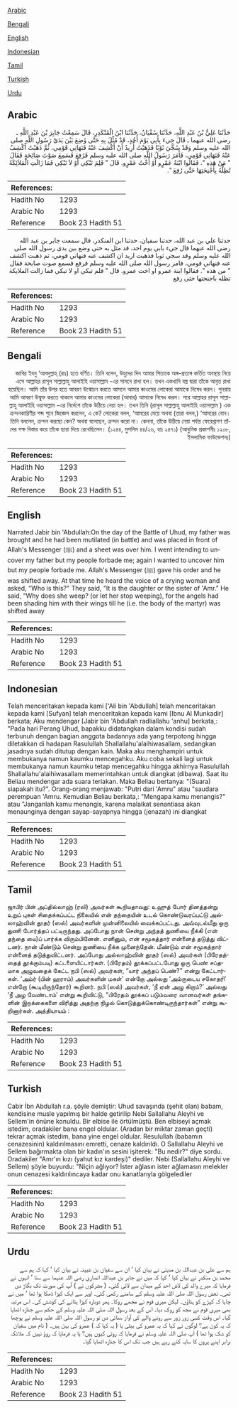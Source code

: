 [Arabic](#arabic)

[Bengali](#bengali)

[English](#english)

[Indonesian](#indonesian)

[Tamil](#tamil)

[Turkish](#turkish)

[Urdu](#urdu)

## Arabic


<div dir="rtl" lang="ar" style={{fontSize:'larger',backgroundColor:'#f8f9fa',padding:20}}>
حَدَّثَنَا عَلِيُّ بْنُ عَبْدِ اللَّهِ، حَدَّثَنَا سُفْيَانُ، حَدَّثَنَا ابْنُ الْمُنْكَدِرِ، قَالَ سَمِعْتُ جَابِرَ بْنَ عَبْدِ اللَّهِ ـ رضى الله عنهما ـ قَالَ جِيءَ بِأَبِي يَوْمَ أُحُدٍ، قَدْ مُثِّلَ بِهِ حَتَّى وُضِعَ بَيْنَ يَدَىْ رَسُولِ اللَّهِ صلى الله عليه وسلم وَقَدْ سُجِّيَ ثَوْبًا فَذَهَبْتُ أُرِيدُ أَنْ أَكْشِفَ عَنْهُ فَنَهَانِي قَوْمِي، ثُمَّ ذَهَبْتُ أَكْشِفُ عَنْهُ فَنَهَانِي قَوْمِي، فَأَمَرَ رَسُولُ اللَّهِ صلى الله عليه وسلم فَرُفِعَ فَسَمِعَ صَوْتَ صَائِحَةٍ فَقَالَ ‏"‏ مَنْ هَذِهِ ‏"‏‏.‏ فَقَالُوا ابْنَةُ عَمْرٍو أَوْ أُخْتُ عَمْرٍو‏.‏ قَالَ ‏"‏ فَلِمَ تَبْكِي أَوْ لاَ تَبْكِي فَمَا زَالَتِ الْمَلاَئِكَةُ تُظِلُّهُ بِأَجْنِحَتِهَا حَتَّى رُفِعَ ‏"‏‏.‏
</div>
<div style={{backgroundColor:'#f8f9fa',padding:20, marginBottom: 10}}><table> <thead> <tr> <th>References:</th> <th></th> </tr> </thead> <tbody><tr><td>Hadith No</td><td>1293</td></tr><tr><td>Arabic No</td><td>1293</td></tr><tr><td>Reference</td><td>Book 23 Hadith 51</td></tr></tbody></table></div>


<div dir="rtl" lang="ar" style={{fontSize:'larger',backgroundColor:'#f8f9fa',padding:20}}>
حدثنا علي بن عبد الله، حدثنا سفيان، حدثنا ابن المنكدر، قال سمعت جابر بن عبد الله رضى الله عنهما قال جيء بابي يوم احد، قد مثل به حتى وضع بين يدى رسول الله صلى الله عليه وسلم وقد سجي ثوبا فذهبت اريد ان اكشف عنه فنهاني قومي، ثم ذهبت اكشف عنه فنهاني قومي، فامر رسول الله صلى الله عليه وسلم فرفع فسمع صوت صايحة فقال " من هذه ". فقالوا ابنة عمرو او اخت عمرو. قال " فلم تبكي او لا تبكي فما زالت الملايكة تظله باجنحتها حتى رفع
</div>
<div style={{backgroundColor:'#f8f9fa',padding:20, marginBottom: 10}}><table> <thead> <tr> <th>References:</th> <th></th> </tr> </thead> <tbody><tr><td>Hadith No</td><td>1293</td></tr><tr><td>Arabic No</td><td>1293</td></tr><tr><td>Reference</td><td>Book 23 Hadith 51</td></tr></tbody></table></div>

## Bengali


<div dir="rtl" lang="bn" style={{fontSize:'larger',backgroundColor:'#f8f9fa',padding:20}}>
জাবির ইবনু ‘আবদুল্লাহ্ (রাঃ) হতে বর্ণিত। তিনি বলেন, উহুদের দিন আমার পিতাকে অঙ্গ-প্রত্যঙ্গ কর্তিত অবস্থায় নিয়ে এসে আল্লাহর রাসূল সাল্লাল্লাহু আলাইহি ওয়াসাল্লাম -এর সামনে রাখা হল। তখন একখানি বস্ত্র দ্বারা তাঁকে আবৃত রাখা হয়েছিল। আমি তাঁর উপর হতে আবরণ উন্মোচন করতে আসলে আমার কাওমের লোকেরা আমাকে নিষেধ করল। পুনরায় আমি আবরণ উন্মুক্ত করতে থাকলে আমার কাওমের লোকেরা (আবার) আমাকে নিষেধ করল। পরে আল্লাহর রাসূল সাল্লাল্লাহু আলাইহি ওয়াসাল্লাম -এর নির্দেশে তাঁকে উঠিয়ে নেয়া হল। তখন তিনি (রাসূল সাল্লাল্লাহু আলাইহি ওয়াসাল্লাম ) এক ক্রন্দনকারিণীর শব্দ শুনে জিজ্ঞেস করলেন, এ কে? লোকেরা বলল, ‘আমরের মেয়ে অথবা (তারা বলল,) ‘আমরের বোন। তিনি বললেন, ক্রন্দন করছো কেন? অথবা বলেছেন, ক্রন্দন করো না। কেননা, তাঁকে উঠিয়ে নেয়া পর্যন্ত ফেরেশ্তাগণ তাঁদের পক্ষ বিস্তার করে তাঁকে ছায়া দিয়ে রেখেছিলেন। (১২৪৪, মুসলিম ৪৪/২৬, হাঃ ২৪৭১) (আধুনিক প্রকাশনীঃ ১২০৮, ইসলামিক ফাউন্ডেশনঃ)
</div>
<div style={{backgroundColor:'#f8f9fa',padding:20, marginBottom: 10}}><table> <thead> <tr> <th>References:</th> <th></th> </tr> </thead> <tbody><tr><td>Hadith No</td><td>1293</td></tr><tr><td>Arabic No</td><td>1293</td></tr><tr><td>Reference</td><td>Book 23 Hadith 51</td></tr></tbody></table></div>

## English


<div dir="ltr" lang="en" style={{fontSize:'larger',backgroundColor:'#f8f9fa',padding:20}}>
Narrated Jabir bin 'Abdullah:On the day of the Battle of Uhud, my father was brought and he had been mutilated (in battle) and was placed in front of Allah's Messenger (ﷺ) and a sheet was over him. I went intending to uncover my father but my people forbade me; again I wanted to uncover him but my people forbade me. Allah's Messenger (ﷺ) gave his order and he was shifted away. At that time he heard the voice of a crying woman and asked, "Who is this?" They said, "It is the daughter or the sister of 'Amr." He said, "Why does she weep? (or let her stop weeping), for the angels had been shading him with their wings till he (i.e. the body of the martyr) was shifted away
</div>
<div style={{backgroundColor:'#f8f9fa',padding:20, marginBottom: 10}}><table> <thead> <tr> <th>References:</th> <th></th> </tr> </thead> <tbody><tr><td>Hadith No</td><td>1293</td></tr><tr><td>Arabic No</td><td>1293</td></tr><tr><td>Reference</td><td>Book 23 Hadith 51</td></tr></tbody></table></div>

## Indonesian


<div dir="ltr" lang="id" style={{fontSize:'larger',backgroundColor:'#f8f9fa',padding:20}}>
Telah menceritakan kepada kami ['Ali bin 'Abdullah] telah menceritakan kepada kami [Sufyan] telah menceritakan kepada kami [Ibnu Al Munkadir] berkata; Aku mendengar [Jabir bin 'Abdullah radliallahu 'anhu] berkata,: "Pada hari Perang Uhud, bapakku didatangkan dalam kondisi sudah terbunuh dengan bagian anggota badannya ada yang terpotong hingga diletakkan di hadapan Rasulullah Shallallahu'alaihiwasallam, sedangkan jasadnya sudah ditutup dengan kain. Maka aku menghampiri untuk membukanya namun kaumku mencegahku. Aku coba sekali lagi untuk membukanya namun kaumku tetap mencegahku hingga akhirnya Rasulullah Shallallahu'alaihiwasallam memerintahkan untuk diangkat (dibawa). Saat itu Beliau mendengar ada suara teriakan. Maka Beliau bertanya: "(Suara) siapakah itu?". Orang-orang menjawab: "Putri dari 'Amru" atau "saudara perempuan 'Amru. Kemudian Beliau berkata,: "Mengapa kamu menangis?" atau "Janganlah kamu menangis, karena malaikat senantiasa akan menaunginya dengan sayap-sayapnya hingga (jenazah) ini diangkat
</div>
<div style={{backgroundColor:'#f8f9fa',padding:20, marginBottom: 10}}><table> <thead> <tr> <th>References:</th> <th></th> </tr> </thead> <tbody><tr><td>Hadith No</td><td>1293</td></tr><tr><td>Arabic No</td><td>1293</td></tr><tr><td>Reference</td><td>Book 23 Hadith 51</td></tr></tbody></table></div>

## Tamil


<div dir="ltr" lang="ta" style={{fontSize:'larger',backgroundColor:'#f8f9fa',padding:20}}>
ஜாபிர் பின் அப்தில்லாஹ் (ரலி) அவர்கள் கூறியதாவது: உஹுத் போர் தினத்தன்று உறுப் புகள் சிதைக்கப்பட்ட நிலையில் என் தந்தையின் உடல் கொண்டுவரப்பட்டு அல்லாஹ்வின் தூதர் (ஸல்) அவர்களின் முன்னிலையில் வைக்கப்பட்டது. அவ்வுடல்மீது ஒரு துணி போர்த்தப் பட்டிருந்தது. அப்போது நான் சென்று அந்தத் துணியை நீக்கி (என் தந்தை யை)ப் பார்க்க விரும்பினேன். எனினும், என் சமூகத்தார் என்னைத் தடுத்து விட்டனர். நான் மீண்டும் சென்று துணியை நீக்க முனைந்தேன். மீண்டும் என் சமூகத்தார் என்னைத் தடுத்துவிட்டனர். அப்போது அல்லாஹ்வின் தூதர் (ஸல்) அவர்கள் (பிரேதத்தைத் தூக்கும்படி) கட்டளையிட்டார்கள். (பிரேதம்) தூக்கப்பட்டபோது ஒரு பெண் சப்தமாக அழுவதைக் கேட்ட நபி (ஸல்) அவர்கள், “யார் அந்தப் பெண்?” என்று கேட்டார்கள். ‘அம்ர் (பின் ஹராம்) அவர்களின் மகள்’ என்றோ அல்லது ‘அம்ருடைய சகோதரி’ என்றோ (கூடியிருந்தோர்) கூறினர். நபி (ஸல்) அவர்கள், ‘நீ ஏன் அழு கிறாய்?’ அல்லது ‘நீ அழ வேண்டாம்’ என்று கூறிவிட்டு, “பிரேதம் தூக்கப் படும்வரை வானவர்கள் தங்களின் இறக்கைகளை விரித்து அதற்கு நிழல் கொடுத்துக்கொண்டிருந்தார்கள்” என்று கூறினார்கள். அத்தியாயம் :
</div>
<div style={{backgroundColor:'#f8f9fa',padding:20, marginBottom: 10}}><table> <thead> <tr> <th>References:</th> <th></th> </tr> </thead> <tbody><tr><td>Hadith No</td><td>1293</td></tr><tr><td>Arabic No</td><td>1293</td></tr><tr><td>Reference</td><td>Book 23 Hadith 51</td></tr></tbody></table></div>

## Turkish


<div dir="ltr" lang="tr" style={{fontSize:'larger',backgroundColor:'#f8f9fa',padding:20}}>
Cabir İbn Abdullah r.a. şöyle demiştir: Uhud savaşında (şehit olan) babam, kendisine musle yapılmış bir halde getirilip Nebi Sallallahu Aleyhi ve Sellem'in önüne konuldu. Bir elbise ile örtülmüştü. Ben elbiseyi açmak istedim, oradakiler bana engel oldular. (Aradan bir miktar zaman geçti) tekrar açmak istedim, bana yine engel oldular. Resulullah (babamın cenazesinin) kaldırılmasını emretti, cenaze kaldırıldı. O Sallallahu Aleyhi ve Sellem bağırmakta olan bir kadın'ın sesini işiterek: "Bu nedir?" diye sordu. Oradakiler "Amr'ın kızı (yahut kız kardeşi)" dediler. Nebi (Sallallahu Aleyhi ve Sellem) şöyle buyurdu: "Niçin ağlıyor? İster ağlasın ister ağlamasın melekler onun cenazesi kaldırılıncaya kadar onu kanatlarıyla gölgelediler
</div>
<div style={{backgroundColor:'#f8f9fa',padding:20, marginBottom: 10}}><table> <thead> <tr> <th>References:</th> <th></th> </tr> </thead> <tbody><tr><td>Hadith No</td><td>1293</td></tr><tr><td>Arabic No</td><td>1293</td></tr><tr><td>Reference</td><td>Book 23 Hadith 51</td></tr></tbody></table></div>

## Urdu


<div dir="rtl" lang="ur" style={{fontSize:'larger',backgroundColor:'#f8f9fa',padding:20}}>
ہم سے علی بن عبداللہ بن مدینی نے بیان کیا ‘ ان سے سفیان بن عیینہ نے بیان کیا ‘ کہا کہ ہم سے محمد بن منکدر نے بیان کیا ‘ کہا کہ میں نے جابر بن عبداللہ انصاری رضی اللہ عنہما سے سنا ‘ انہوں نے فرمایا کہ میرے والد کی لاش احد کے میدان سے لائی گئی۔ ( مشرکوں نے ) آپ کی صورت تک بگاڑ دی تھی۔ نعش رسول اللہ صلی اللہ علیہ وسلم کے سامنے رکھی گئی۔ اوپر سے ایک کپڑا ڈھکا ہوا تھا ‘ میں نے چاہا کہ کپڑے کو ہٹاؤں۔ لیکن میری قوم نے مجھے روکا۔ پھر دوبارہ کپڑا ہٹانے کی کوشش کی۔ اس مرتبہ بھی میری قوم نے مجھ کو روک دیا۔ اس کے بعد رسول اللہ صلی اللہ علیہ وسلم کے حکم سے جنازہ اٹھایا گیا۔ اس وقت کسی زور زور سے رونے والے کی آواز سنائی دی تو رسول اللہ صلی اللہ علیہ وسلم نے پوچھا کہ یہ کون ہے؟ لوگوں نے کہا کہ یہ عمرو کی بیٹی یا ( یہ کہا کہ ) عمرو کی بہن ہیں۔ ( نام میں سفیان کو شک ہوا تھا ) آپ صلی اللہ علیہ وسلم نے فرمایا کہ روتی کیوں ہیں؟ یا یہ فرمایا کہ روؤ نہیں کہ ملائکہ برابر اپنے پروں کا سایہ کئے رہے ہیں جب تک اس کا جنازہ اٹھایا گیا۔
</div>
<div style={{backgroundColor:'#f8f9fa',padding:20, marginBottom: 10}}><table> <thead> <tr> <th>References:</th> <th></th> </tr> </thead> <tbody><tr><td>Hadith No</td><td>1293</td></tr><tr><td>Arabic No</td><td>1293</td></tr><tr><td>Reference</td><td>Book 23 Hadith 51</td></tr></tbody></table></div>